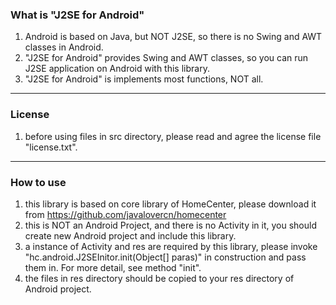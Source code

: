 ### What is "J2SE for Android"

1. Android is based on Java, but NOT J2SE, so there is no Swing and AWT classes in Android.
2. "J2SE for Android" provides Swing and AWT classes, so you can run J2SE application on Android with this library.
3. "J2SE for Android" is implements most functions, NOT all.

***
### License

1. before using files in src directory, please read and agree the license file "license.txt".

***
### How to use

1. this library is based on core library of HomeCenter, please download it from https://github.com/javalovercn/homecenter
2. this is NOT an Android Project, and there is no Activity in it, you should create new Android project and include this library.
3. a instance of Activity and res are required by this library, please invoke "hc.android.J2SEInitor.init(Object[] paras)" in construction and pass them in. For more detail, see method "init".
4. the files in res directory should be copied to your res directory of Android project.